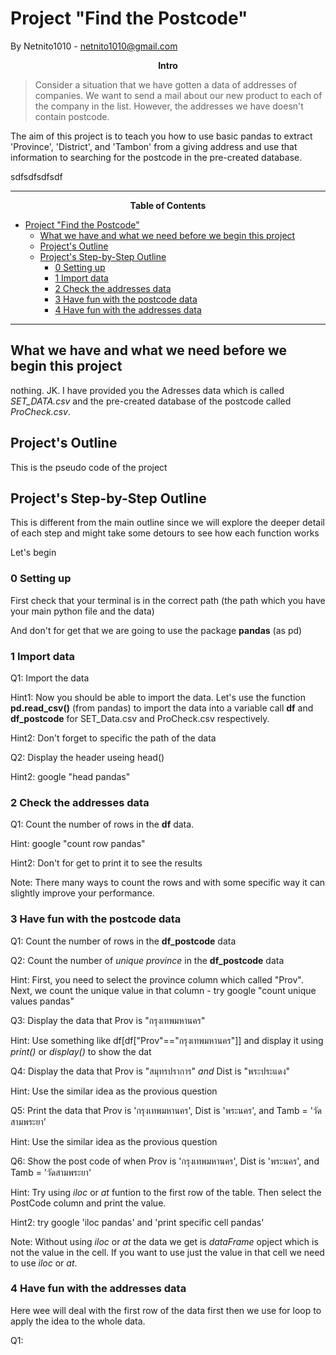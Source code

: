 # Project "Find the Postcode"

By Netnito1010 - netnito1010@gmail.com

<center><b> Intro </b></center>

> Consider a situation that we have gotten a data of addresses of companies. We want to send a mail about our new product to each of the company in the list. However, the addresses we have doesn't contain postcode.

The aim of this project is to teach you how to use basic pandas to extract 'Province', 'District', and 'Tambon' from a giving address and use that information to searching for the postcode in the pre-created database.

sdfsdfsdfsdf

---

<center><b> Table of Contents </b></center>

- [Project "Find the Postcode"](#project-find-the-postcode)
  - [What we have and what we need before we begin this project](#what-we-have-and-what-we-need-before-we-begin-this-project)
  - [Project's Outline](#projects-outline)
  - [Project's Step-by-Step Outline](#projects-step-by-step-outline)
    - [0 Setting up](#0-setting-up)
    - [1 Import data](#1-import-data)
    - [2 Check the addresses data](#2-check-the-addresses-data)
    - [3 Have fun with the postcode data](#3-have-fun-with-the-postcode-data)
    - [4 Have fun with the addresses data](#4-have-fun-with-the-addresses-data)

---

## What we have and what we need before we begin this project

nothing. JK. I have provided you the Adresses data which is called *SET_DATA.csv* and the pre-created database of the postcode called *ProCheck.csv*.

## Project's Outline

This is the pseudo code of the project

## Project's Step-by-Step Outline

This is different from the main outline since we will explore the deeper detail of each step and might take some detours to see how each function works

Let's begin

### 0 Setting up

First check that your terminal is in the correct path (the path which you have your main python file and the data)

And don't for get that we are going to use the package **pandas** (as pd)

### 1 Import data

Q1: Import the data

Hint1: Now you should be able to import the data. Let's use the function **pd.read_csv()** (from pandas) to import the data into a variable call **df** and **df_postcode** for SET_Data.csv and ProCheck.csv respectively.

Hint2: Don't forget to specific the path of the data

Q2: Display the header useing head()

Hint2: google "head pandas"

### 2 Check the addresses data

Q1: Count the number of rows in the **df** data.

Hint: google "count row pandas"

Hint2: Don't for get to print it to see the results

Note: There many ways to count the rows and with some specific way it can slightly improve your performance.

### 3 Have fun with the postcode data

Q1: Count the number of rows in the **df_postcode** data

Q2: Count the number of *unique province* in the **df_postcode** data

Hint: First, you need to select the province column which called "Prov". Next, we count the unique value in that column - try google "count unique values pandas"

Q3: Display the data that Prov is "กรุงเทพมหานคร"

Hint: Use something like df[df["Prov"=="กรุงเทพมหานคร"]] and display it using *print()* or *display()* to show the dat

Q4: Display the data that Prov is "สมุทรปราการ" *and* Dist is "พระประแดง"

Hint: Use the similar idea as the provious question

Q5: Print the data that Prov is 'กรุงเทพมหานคร', Dist is 'พระนคร', and Tamb = 'วัดสามพระยา'

Hint: Use the similar idea as the provious question

Q6: Show the post code of when Prov is 'กรุงเทพมหานคร', Dist is 'พระนคร', and Tamb = 'วัดสามพระยา'

Hint: Try using *iloc* or *at* funtion to the first row of the table. Then select the PostCode column and print the value.

Hint2: try google 'iloc pandas' and 'print specific cell pandas'

Note: Without using *iloc* or *at* the data we get is *dataFrame* opject which is not the value in the cell. If you want to use just the value in that cell we need to use *iloc* or *at*.

### 4 Have fun with the addresses data

Here wee will deal with the first row of the data first then we use for loop to apply the idea to the whole data.

Q1:
